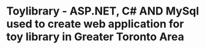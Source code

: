 # Toylibrary - ASP.NET, C# AND MySql used to create web application for toy library in Greater Toronto Area
